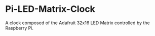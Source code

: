 # Pi-LED-Matrix-Clock
A clock composed of the Adafruit 32x16 LED Matrix controlled by the Raspberry Pi.
